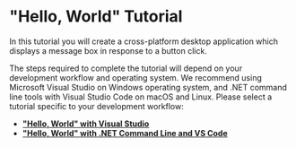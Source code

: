 # "Hello, World" Tutorial

In this tutorial you will create a cross-platform desktop application which displays a message box in response to a button click.

The steps required to complete the tutorial will depend on your development workflow and operating system.
We recommend using Microsoft Visual Studio on Windows operating system, and .NET command line tools with Visual Studio Code on macOS and Linux.
Please select a tutorial specific to your development workflow:

- **["Hello, World" with Visual Studio](visual-studio/hello-world-visual-studio.md)**
- **["Hello, World" with .NET Command Line and VS Code](command-line/hello-world-command-line.md)**
